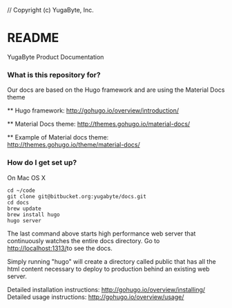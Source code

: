 // Copyright (c) YugaByte, Inc.

# README #

YugaByte Product Documentation

### What is this repository for? ###


Our docs are based on the Hugo framework and are using the Material Docs theme

** Hugo framework: http://gohugo.io/overview/introduction/

** Material Docs theme: http://themes.gohugo.io/material-docs/

** Example of Material docs theme: http://themes.gohugo.io/theme/material-docs/


### How do I get set up? ###


On Mac OS X

```
cd ~/code
git clone git@bitbucket.org:yugabyte/docs.git
cd docs
brew update
brew install hugo
hugo server
```

The last command above starts high performance web server that continuously watches the entire docs directory. Go to [http://localhost:1313/](http://localhost:1313/)to see the docs.

Simply running "hugo" will create a directory called public that has all the html content necessary to deploy to production behind an existing web server.

Detailed installation instructions: http://gohugo.io/overview/installing/
Detailed usage instructions: http://gohugo.io/overview/usage/
